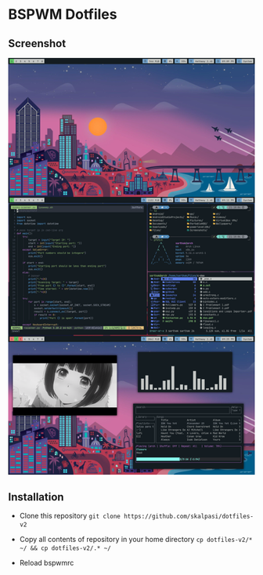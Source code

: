 # BSPWM Dotfiles
## Screenshot

![screenshot](Wallpapers/rice.png)

## Installation
* Clone this repository
  `git clone https://github.com/skalpasi/dotfiles-v2`
  
* Copy all contents of repository in your home directory
  `cp dotfiles-v2/* ~/ && cp dotfiles-v2/.* ~/`

* Reload bspwmrc
